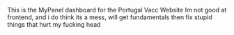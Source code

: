 This is the MyPanel dashboard for the Portugal Vacc Website
Im not good at frontend, and i do think its a mess, will get fundamentals then fix stupid things that hurt my fucking head